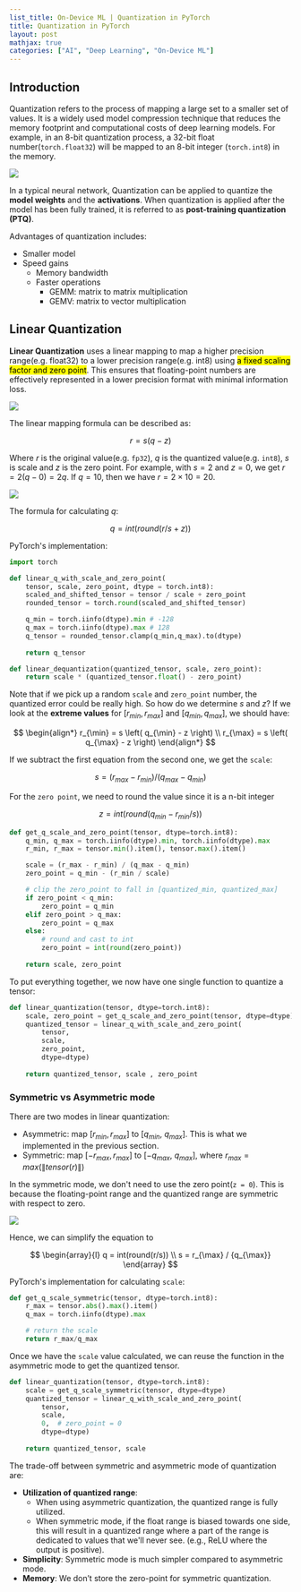 ```yaml
---
list_title: On-Device ML | Quantization in PyTorch
title: Quantization in PyTorch
layout: post
mathjax: true
categories: ["AI", "Deep Learning", "On-Device ML"]
---
```


## Introduction

Quantization refers to the process of mapping a large set to a smaller set of values. It is a widely used model compression technique that reduces the memory footprint and computational costs of deep learning models. For example, in an 8-bit quantization process, a 32-bit float number(`torch.float32`) will be mapped to an 8-bit integer (`torch.int8`) in the memory.

<div style="display: block; width: 50%;">
<img class="md-img-center" src="{{site.baseurl}}/assets/images/2022/03/quant-2.png">
</div>

In a typical neural network, Quantization can be applied to quantize the **model weights** and the **activations**. When quantization is applied after the model has been fully trained, it is referred to as **post-training quantization (PTQ)**.

Advantages of quantization includes:

- Smaller model
- Speed gains
    - Memory bandwidth
    - Faster operations
        - GEMM: matrix to matrix multiplication
        - GEMV: matrix to vector multiplication

## Linear Quantization

**Linear Quantization** uses a linear mapping to map a higher precision range(e.g. float32) to a lower precision range(e.g. int8) using <mark>a fixed scaling factor and zero point</mark>. This ensures that floating-point numbers are effectively represented in a lower precision format with minimal information loss.

<div style="display: block; width: 50%;">
<img class="md-img-center" src="{{site.baseurl}}/assets/images/2022/03/quant-3.png">
</div>

The linear mapping formula can be described as:

$$
r = s(q - z)
$$

Where $r$ is the original value(e.g. `fp32`), $q$ is the quantized value(e.g. `int8`), $s$ is scale and $z$ is the zero point. For example, with $s=2$ and $z=0$, we get $r = 2(q-0) = 2q$. If $q = 10$, then we have $r = 2 \times 10 = 20$.

<div style="display: block; width: 50%;">
<img class="md-img-center" src="{{site.baseurl}}/assets/images/2022/03/quant-4.png">
</div>

The formula for calculating $q$:

$$
q = int(round(r/s+z))
$$

PyTorch's implementation:

```python
import torch

def linear_q_with_scale_and_zero_point(
    tensor, scale, zero_point, dtype = torch.int8):
    scaled_and_shifted_tensor = tensor / scale + zero_point
    rounded_tensor = torch.round(scaled_and_shifted_tensor)

    q_min = torch.iinfo(dtype).min # -128
    q_max = torch.iinfo(dtype).max # 128
    q_tensor = rounded_tensor.clamp(q_min,q_max).to(dtype)
    
    return q_tensor

def linear_dequantization(quantized_tensor, scale, zero_point):
    return scale * (quantized_tensor.float() - zero_point)
```

Note that if we pick up a random `scale` and `zero_point` number, the quantized error could be really high. So how do we determine $s$ and $z$? If we look at the **extreme values** for $[r_{min}, r_{max}]$ and $[q_{min}, q_{max}]$, we should have:

$$
\begin{align*}
r_{\min} = s \left( q_{\min} - z \right) \\
r_{\max} = s \left( q_{\max} - z \right)
\end{align*}
$$

If we subtract the first equation from the second one, we get the `scale`:

$$
s = (r_{max} - r_{min}) / (q_{max} - q_{min})
$$

For the `zero point`, we need to round the value since it is a n-bit integer

$$
z = int(round(q_{min} - r_{min}/s))
$$

```python
def get_q_scale_and_zero_point(tensor, dtype=torch.int8):
    q_min, q_max = torch.iinfo(dtype).min, torch.iinfo(dtype).max
    r_min, r_max = tensor.min().item(), tensor.max().item()

    scale = (r_max - r_min) / (q_max - q_min)
    zero_point = q_min - (r_min / scale)

    # clip the zero_point to fall in [quantized_min, quantized_max]
    if zero_point < q_min:
        zero_point = q_min
    elif zero_point > q_max:
        zero_point = q_max
    else:
        # round and cast to int
        zero_point = int(round(zero_point))
    
    return scale, zero_point
```

To put everything together, we now have one single function to quantize a tensor:

```python
def linear_quantization(tensor, dtype=torch.int8):
    scale, zero_point = get_q_scale_and_zero_point(tensor, dtype=dtype)
    quantized_tensor = linear_q_with_scale_and_zero_point(
        tensor,
        scale, 
        zero_point, 
        dtype=dtype)
    
    return quantized_tensor, scale , zero_point
```

### Symmetric vs Asymmetric mode

There are two modes in linear quantization:

- Asymmetric: map $[r_{min}, r_{max}]$ to [$q_{min}$, $q_{max}$]. This is what we implemented in the previous section.
- Symmetric: map $[-r_{max}, r_{max}]$ to [$-q_{max}$, $q_{max}$], where $r_{max} = max(\|tensor(r)\|)$

In the symmetric mode, we don't need to use the zero point(`z = 0`). This is because the floating-point range and the quantized range are symmetric with respect to zero.

<img class="md-img-left" src="{{site.baseurl}}/assets/images/2022/03/quant-5.png">

Hence, we can simplify the equation to 

$$
\begin{array}{l}
q = int(round(r/s)) \\
s =  r_{\max} / {q_{\max}}
\end{array}
$$

PyTorch's implementation for calculating `scale`:

```python
def get_q_scale_symmetric(tensor, dtype=torch.int8):
    r_max = tensor.abs().max().item()
    q_max = torch.iinfo(dtype).max

    # return the scale
    return r_max/q_max
```

Once we have the `scale` value calculated, we can reuse the function in the asymmetric mode to get the quantized tensor. 

```python
def linear_quantization(tensor, dtype=torch.int8):
    scale = get_q_scale_symmetric(tensor, dtype=dtype)
    quantized_tensor = linear_q_with_scale_and_zero_point(
        tensor,
        scale, 
        0,  # zero_point = 0
        dtype=dtype)
    
    return quantized_tensor, scale
```

The trade-off between symmetric and asymmetric mode of quantization are:

- **Utilization of quantized range**:
    - When using asymmetric quantization, the quantized range is fully utilized.
    - When symmetric mode, if the float range is biased towards one side, this will result in a quantized range where a part of the range is dedicated to values that we'll never see. (e.g., ReLU where the output is positive).
- **Simplicity**: Symmetric mode is much simpler compared to asymmetric mode.
- **Memory**: We don’t store the zero-point for symmetric quantization.
